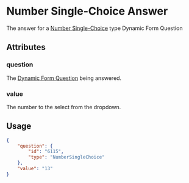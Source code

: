 # Number Single-Choice Answer <Badge text="object" vertical="middle" />
The answer for a [Number Single-Choice](./df-question-type/#number-single-choice) type Dynamic Form Question

## Attributes
### question [<Badge text="object" vertical="middle" />](./df-question)
The [Dynamic Form Question](./df-question) being answered.

### value <Badge text="string" vertical="middle" />
The number to the select from the dropdown.

## Usage
``` json
{
    "question": {
        "id": "6115",
        "type": "NumberSingleChoice"
    },
    "value": "13"
}
```